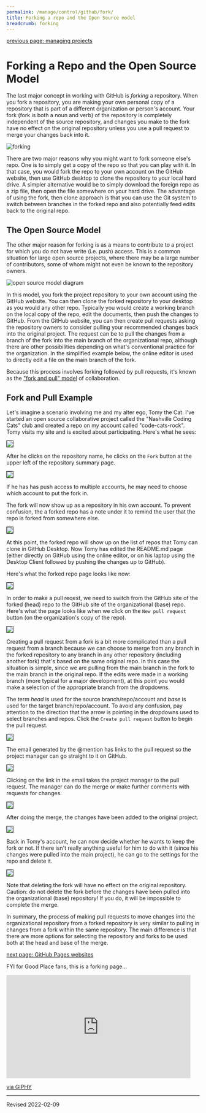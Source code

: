 ```yaml
---
permalink: /manage/control/github/fork/
title: Forking a repo and the Open Source model
breadcrumb: forking
---
```


[previous page: managing projects](../projects/)

# Forking a Repo and the Open Source Model

The last major concept in working with GitHub is *forking* a repository.  When you fork a repository, you are making your own personal copy of a repository that is part of a different organization or person's account.  Your fork (fork is both a noun and verb) of the repository is completely independent of the source repository, and changes you make to the fork have no effect on the original repository unless you use a pull request to merge your changes back into it.

<img src="../images-fork/forks.jpg" alt="forking"/>

There are two major reasons why you might want to fork someone else's repo.  One is to simply get a copy of the repo so that you can play with it.  In that case, you would fork the repo to your own account on the GitHub website, then use GitHub desktop to clone the repository to your local hard drive.  A simpler alternative would be to simply download the foreign repo as a zip file, then open the file somewhere on your hard drive.  The advantage of using the fork, then clone approach is that you can use the Git system to switch between branches in the forked repo and also potentially feed edits back to the original repo.  

## The Open Source Model

The other major reason for forking is as a means to contribute to a project for which you do not have write (i.e. push) access.  This is a common situation for large open source projects, where there may be a large number of contributors, some of whom might not even be known to the repository owners.  

<img src="../images-ways/open-source-model.png" alt="open source model diagram"/>

In this model, you fork the project repository to your own account using the GitHub website.  You can then clone the forked repository to your desktop as you would any other repo.  Typically you would create a working branch on the local copy of the repo, edit the documents, then push the changes to GitHub.  From the GitHub website, you can then create pull requests asking the repository owners to consider pulling your recommended changes back into the original project. The request can be to pull the changes from a branch of the fork into the main branch of the organizational repo, although there are other possibilities depending on what's conventional practice for the organization.  In the simplified example below, the online editor is used to directly edit a file on the main branch of the fork.  

Because this process involves forking followed by pull requests, it's known as the ["fork and pull" model](https://help.github.com/articles/about-collaborative-development-models/) of collaboration.

## Fork and Pull Example

Let's imagine a scenario involving me and my alter ego, Tomy the Cat.  I've started an open source collaborative project called the "Nashville Coding Cats" club and created a repo on my account called "code-cats-rock".  Tomy visits my site and is excited about participating.  Here's what he sees:

<img src="../images-fork/find-repo-to-fork.png" style="border:1px solid black">

After he clicks on the repository name, he clicks on the `Fork` button at the upper left of the repository summary page.  

<img src="../images-fork/click-to-fork.png" style="border:1px solid black">

If he has has push access to multiple accounts, he may need to choose which account to put the fork in.

The fork will now show up as a repository in his own account.  To prevent confusion, the a forked repo has a note under it to remind the user that the repo is forked from somewhere else.

<img src="../images-fork/forked-repo-summary.png" style="border:1px solid black">

At this point, the forked repo will show up on the list of repos that Tomy can clone in GitHub Desktop.  Now Tomy has edited the README.md page (either directly on GitHub using the online editor, or on his laptop using the Desktop Client followed by pushing the changes up to GitHub).  

Here's what the forked repo page looks like now:

<img src="../images-fork/changes-on-fork.png" style="border:1px solid black">

In order to make a pull reqest, we need to switch from the GitHub site of the forked (head) repo to the GitHub site of the organizational (base) repo.  Here's what the page looks like when we click on the `New pull request` button (on the organization's copy of the repo).  

<img src="../images-fork/compare-changes.png" style="border:1px solid black">

Creating a pull request from a fork is a bit more complicated than a pull request from a branch because we can choose to merge from any branch in the forked repository to any branch in any other repository (including another fork) that's based on the same original repo.  In this case the situation is simple, since we are pulling from the main branch in the fork to the main branch in the original repo.  If the edits were made in a working branch (more typical for a major development), at this point you would make a selection of the appropriate branch from the dropdowns.  

The term *head* is used for the source branch/repo/account and *base* is used for the target branch/repo/account.  To avoid any confusion, pay attention to the direction that the arrow is pointing in the dropdowns used to select branches and repos.  Click the `Create pull request` button to begin the pull request.

<img src="../images-fork/create-pull-request.png" style="border:1px solid black">

The email generated by the @mention has links to the pull request so the project manager can go straight to it on GitHub.

<img src="../images-fork/pull-email.png" style="border:1px solid black">

Clicking on the link in the email takes the project manager to the pull request.  The manager can do the merge or make further comments with requests for changes.  

<img src="../images-fork/manager-response.png" style="border:1px solid black">

After doing the merge, the changes have been added to the original project.

<img src="../images-fork/merge-complete.png" style="border:1px solid black">

Back in Tomy's account, he can now decide whether he wants to keep the fork or not.  If there isn't really anything useful for him to do with it (since his changes were pulled into the main project), he can go to the settings for the repo and delete it.

<img src="../images-fork/delete-repo.png" style="border:1px solid black">

Note that deleting the fork will have no effect on the original repository.  Caution: do not delete the fork before the changes have been pulled into the organizational (base) repository!  If you do, it will be impossible to complete the merge.

In summary, the process of making pull requests to move changes into the organizational repository from a forked repository is very similar to pulling in changes from a fork within the same repository.  The main difference is that there are more options for selecting the repository and forks to be used both at the head and base of the merge.

[next page: GitHub Pages websites](../pages/)

FYI for Good Place fans, this is a forking page...

<iframe src="https://giphy.com/embed/l3mZhWr9Eltm4c4xi" width="480" height="269" frameBorder="0" class="giphy-embed" allowFullScreen></iframe><p><a href="https://giphy.com/gifs/thegoodplace-season-1-episode-5-l3mZhWr9Eltm4c4xi">via GIPHY</a></p>

----
Revised 2022-02-09
